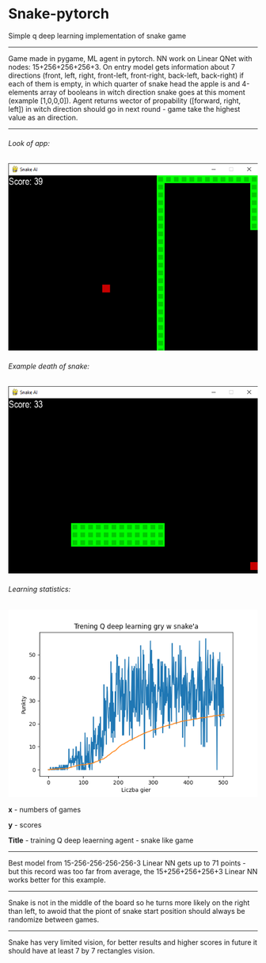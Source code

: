 # Snake-pytorch
 Simple q deep learning implementation of snake game

<hr>

 Game made in pygame, ML agent in pytorch. NN work on Linear QNet with nodes: 15+256+256+256+3. On entry model gets information about 7 directions (front, left, right, front-left, front-right, back-left, back-right) if each of them is empty, in which quarter of snake head the apple is and 4-elements array of booleans in witch direction snake goes at this moment (example [1,0,0,0]).
Agent returns wector of propability ([forward, right, left]) in witch direction should go in next round - game take the highest value as an direction.
<hr>

<h6>Look of app:</h6>

![GUI example](/img/snake01.png)

<h6>Example death of snake:</h6>

![GUI example](/img/snake_death.png)

<h6>Learning statistics:</h6>

![GUI example](/img/runTest_model3_15_256X3_3_57.png)

<p><b>x</b> - numbers of games</p>
<p><b>y</b> - scores</p>
<p><b>Title</b> - training Q deep leaerning agent - snake like game</p>

<hr>
Best model from 15-256-256-256-256-3 Linear NN gets up to 71 points - but this record was too far from average, the 15+256+256+256+3 Linear NN works better for this example.

<hr>
Snake is not in the middle of the board so he turns more likely on the right than left, to awoid that the piont of snake start position should always be randomize between games.
<hr>
Snake has very limited vision, for better results and higher scores in future it should have at least 7 by 7 rectangles vision.
